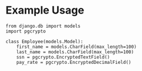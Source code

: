 Example Usage
=============

    from django.db import models
    import pgcrypto
    
    class Employee(models.Model):
        first_name = models.CharField(max_length=100)
        last_name = models.CharField(max_length=100)
        ssn = pgcrypto.EncryptedTextField()
        pay_rate = pgcrypto.EncryptedDecimalField()
